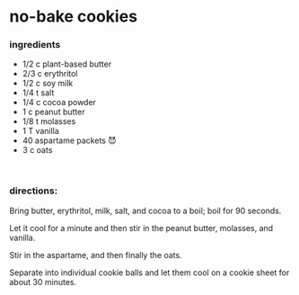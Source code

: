 # no-bake cookies

### ingredients
- 1/2 c plant-based butter
- 2/3 c erythritol
- 1/2 c soy milk
- 1/4 t salt
- 1/4 c cocoa powder
- 1 c peanut butter
- 1/8 t molasses
- 1 T vanilla
- 40 aspartame packets :smiling_imp:
- 3 c oats

<br>

### directions:

Bring butter, erythritol, milk, salt, and cocoa to a boil; boil for 90 seconds.

Let it cool for a minute and then stir in the peanut butter, molasses, and vanilla.

Stir in the aspartame, and then finally the oats.

Separate into individual cookie balls and let them cool on a cookie sheet for about 30 minutes.
